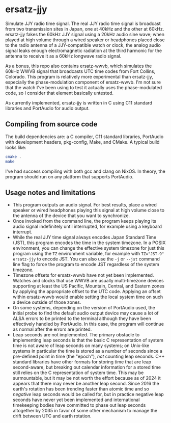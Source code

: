 # ersatz-jjy

Simulate JJY radio time signal. The real JJY radio time signal is broadcast
from two transmission sites in Japan, one at 40kHz and the other at 60kHz.
ersatz-jjy fakes the 60kHz JJY signal using a 20kHz audio sine wave; when played
at high volume through a wired speaker or headphones placed close to the radio
antenna of a JJY-compatible watch or clock, the analog audio signal leaks enough
electromagnetic radiation at the third harmonic for the antenna to receive it as
a 60kHz longwave radio signal.

As a bonus, this repo also contains ersatz-wwvb, which simulates the 60kHz WWVB
signal that broadcasts UTC time codes from Fort Collins, Colorado. This program
is relatively more experimental than ersatz-jjy, especially the phase-modulation
component of ersatz-wwvb. I'm not sure that the watch I've been using to test it
actually uses the phase-modulated code, so I consider that element basically
untested.

As currently implemented, ersatz-jjy is written in C using C11 standard
libraries and PortAudio for audio output.

## Compiling from source code

The build dependencies are: a C compiler, C11 standard libraries, PortAudio with
development headers, pkg-config, Make, and CMake. A typical build looks like: 

```sh
cmake .
make
```

I've had success compiling with both gcc and clang on NixOS. In theory, the
program should run on any platform that supports PortAudio.

## Usage notes and limitations
* This program outputs an audio signal. For best results, place a wired speaker
  or wired headphones playing this signal at high volume close to the antenna
  of the device that you want to synchronize.
* Once invoked from the command line, the program keeps playing its audio signal
  indefinitely until interrupted, for example using a keyboard interrupt.
* While the real JJY time signal always encodes Japan Standard Time (JST), this
  program encodes the time in the system timezone. In a POSIX environment, you
  can change the effective system timezone for just this program using the `TZ`
  environment variable, for example with `TZ="JST-9" ersatz-jjy` to encode JST.
  You can also use the `-j` or `--jst` command line flag to force the program to
  encode JST regardless of the system timezone.
* Timezone offsets for ersatz-wwvb have not yet been implemented. Watches and
  clocks that use WWVB are usually multi-timezone devices supporting at least
  the US Pacific, Mountain, Central, and Eastern zones by applying the
  appropriate offset to the UTC code. Applying an offset within ersatz-wwvb
  would enable setting the local system time on such a device outside of those
  zones.
* On some systems, depending on the version of PortAudio used, the initial probe
  to find the default audio output device may cause a lot of ALSA errors to be
  printed to the terminal although they have been effectively handled by
  PortAudio. In this case, the program will continue as normal after the errors
  are printed.
* Leap seconds are not implemented. The primary obstacle to implementing leap
  seconds is that the basic C representation of system time is not aware of leap
  seconds on many systems; on Unix-like systems in particular the time is stored
  as a number of seconds since a pre-defined point in time (the "epoch"), _not_
  counting leap seconds. C++ standard libraries have other formats for storing
  time that are leap second-aware, but breaking out calendar information for a
  stored time still relies on the C representation of system time. This may be
  surmountable, but it may be not worth the effort because as of 2024 it appears
  that there may never be another leap second. Since 2016 the earth's rotation
  has been trending faster than atomic time and so _negative_ leap seconds would
  be called for, but in practice negative leap seconds have never yet been
  implemented and international timekeeping bodies have committed to phase out
  leap seconds altogether by 2035 in favor of some other mechanism to manage the
  drift between UTC and earth rotation.
